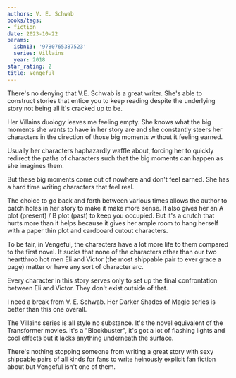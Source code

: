 ```yaml
---
authors: V. E. Schwab
books/tags:
- fiction
date: 2023-10-22
params:
  isbn13: '9780765387523'
  series: Villains
  year: 2018
star_rating: 2
title: Vengeful
---
```


There's no denying that V.E. Schwab is a great writer. She's able to construct
stories that entice you to keep reading despite the underlying story not being
all it's cracked up to be.

Her Villains duology leaves me feeling empty. She knows what the big moments she
wants to have in her story are and she constantly steers her characters in the
direction of those big moments without it feeling earned.

<!--more-->

Usually her characters haphazardly waffle about, forcing her to quickly redirect
the paths of characters such that the big moments can happen as she imagines
them.

But these big moments come out of nowhere and don't feel earned. She has a hard
time writing characters that feel real.

The choice to go back and forth between various times allows the author to patch
holes in her story to make it make more sense. It also gives her an A plot
(present) / B plot (past) to keep you occupied. But it's a crutch that hurts
more than it helps because it gives her ample room to hang herself with a paper
thin plot and cardboard cutout characters.

To be fair, in Vengeful, the characters have a lot more life to them compared to
the first novel. It sucks that none of the characters other than our two
heartthrob hot men Eli and Victor (the most shippable pair to ever grace a page)
matter or have any sort of character arc.

Every character in this story serves only to set up the final confrontation
between Eli and Victor. They don't exist outside of that.

I need a break from V. E. Schwab. Her Darker Shades of Magic series is better
than this one overall.

The Villains series is all style no substance. It's the novel equivalent of the
Transformer movies. It's a "Blockbuster", it's got a lot of flashing lights and
cool effects but it lacks anything underneath the surface.

There's nothing stopping someone from writing a great story with sexy shippable
pairs of all kinds for fans to write heinously explicit fan fiction about but
Vengeful isn't one of them.